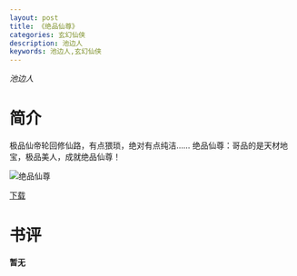 ```yaml
---
layout: post
title: 《绝品仙尊》
categories: 玄幻仙侠
description: 池边人
keywords: 池边人,玄幻仙侠
---
```

*池边人*
# 简介
极品仙帝轮回修仙路，有点猥琐，绝对有点纯洁……
绝品仙尊：哥品的是天材地宝，极品美人，成就绝品仙尊！

![绝品仙尊](https://cdn.jsdelivr.net/gh/YYbooks0/yybooks0img@master/bookscover2/绝品仙尊.3vjf9ndmf7o.jpg)

[下载](https://link.jscdn.cn/1drv/aHR0cHM6Ly8xZHJ2Lm1zL3QvcyFBaGU2R2dNWmVFb2poaW16RVNCVngxRFcwMU5PP2U9MmpnMDRL.txt)

# 书评

**暂无**